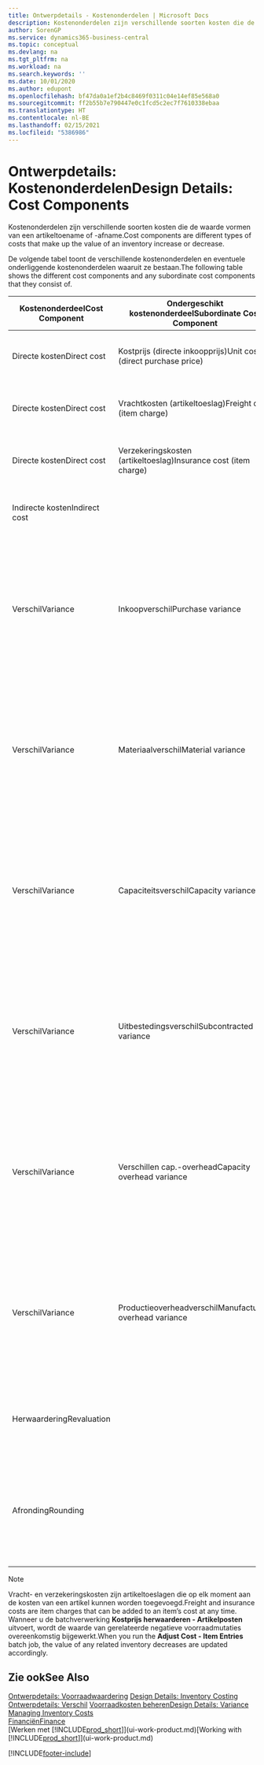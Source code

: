 ```yaml
---
title: Ontwerpdetails - Kostenonderdelen | Microsoft Docs
description: Kostenonderdelen zijn verschillende soorten kosten die de waarde vormen van een artikeltoename of -afname.
author: SorenGP
ms.service: dynamics365-business-central
ms.topic: conceptual
ms.devlang: na
ms.tgt_pltfrm: na
ms.workload: na
ms.search.keywords: ''
ms.date: 10/01/2020
ms.author: edupont
ms.openlocfilehash: bf47da0a1ef2b4c8469f0311c04e14ef85e568a0
ms.sourcegitcommit: ff2b55b7e790447e0c1fcd5c2ec7f7610338ebaa
ms.translationtype: HT
ms.contentlocale: nl-BE
ms.lasthandoff: 02/15/2021
ms.locfileid: "5386986"
---
```

# <a name="design-details-cost-components"></a><span data-ttu-id="19d7e-103">Ontwerpdetails: Kostenonderdelen</span><span class="sxs-lookup"><span data-stu-id="19d7e-103">Design Details: Cost Components</span></span>
<span data-ttu-id="19d7e-104">Kostenonderdelen zijn verschillende soorten kosten die de waarde vormen van een artikeltoename of -afname.</span><span class="sxs-lookup"><span data-stu-id="19d7e-104">Cost components are different types of costs that make up the value of an inventory increase or decrease.</span></span>  

 <span data-ttu-id="19d7e-105">De volgende tabel toont de verschillende kostenonderdelen en eventuele onderliggende kostenonderdelen waaruit ze bestaan.</span><span class="sxs-lookup"><span data-stu-id="19d7e-105">The following table shows the different cost components and any subordinate cost components that they consist of.</span></span>  

|<span data-ttu-id="19d7e-106">Kostenonderdeel</span><span class="sxs-lookup"><span data-stu-id="19d7e-106">Cost Component</span></span>|<span data-ttu-id="19d7e-107">Ondergeschikt kostenonderdeel</span><span class="sxs-lookup"><span data-stu-id="19d7e-107">Subordinate Cost Component</span></span>|<span data-ttu-id="19d7e-108">Description</span><span class="sxs-lookup"><span data-stu-id="19d7e-108">Description</span></span>|  
|--------------------|--------------------------------|---------------------------------------|  
|<span data-ttu-id="19d7e-109">Directe kosten</span><span class="sxs-lookup"><span data-stu-id="19d7e-109">Direct cost</span></span>|<span data-ttu-id="19d7e-110">Kostprijs (directe inkoopprijs)</span><span class="sxs-lookup"><span data-stu-id="19d7e-110">Unit cost (direct purchase price)</span></span>|<span data-ttu-id="19d7e-111">Kosten die kunnen worden herleid tot een kostenobject.</span><span class="sxs-lookup"><span data-stu-id="19d7e-111">Cost that can be traced to a cost object.</span></span>|  
|<span data-ttu-id="19d7e-112">Directe kosten</span><span class="sxs-lookup"><span data-stu-id="19d7e-112">Direct cost</span></span>|<span data-ttu-id="19d7e-113">Vrachtkosten (artikeltoeslag)</span><span class="sxs-lookup"><span data-stu-id="19d7e-113">Freight cost (item charge)</span></span>|<span data-ttu-id="19d7e-114">Kosten die kunnen worden herleid tot een kostenobject.</span><span class="sxs-lookup"><span data-stu-id="19d7e-114">Cost that can be traced to a cost object.</span></span>|  
|<span data-ttu-id="19d7e-115">Directe kosten</span><span class="sxs-lookup"><span data-stu-id="19d7e-115">Direct cost</span></span>|<span data-ttu-id="19d7e-116">Verzekeringskosten (artikeltoeslag)</span><span class="sxs-lookup"><span data-stu-id="19d7e-116">Insurance cost (item charge)</span></span>|<span data-ttu-id="19d7e-117">Kosten die kunnen worden herleid tot een kostenobject.</span><span class="sxs-lookup"><span data-stu-id="19d7e-117">Cost that can be traced to a cost object.</span></span>|  
|<span data-ttu-id="19d7e-118">Indirecte kosten</span><span class="sxs-lookup"><span data-stu-id="19d7e-118">Indirect cost</span></span>||<span data-ttu-id="19d7e-119">Kosten die niet kunnen worden herleid tot een kostenobject.</span><span class="sxs-lookup"><span data-stu-id="19d7e-119">Cost that cannot be traced to a cost object.</span></span>|  
|<span data-ttu-id="19d7e-120">Verschil</span><span class="sxs-lookup"><span data-stu-id="19d7e-120">Variance</span></span>|<span data-ttu-id="19d7e-121">Inkoopverschil</span><span class="sxs-lookup"><span data-stu-id="19d7e-121">Purchase variance</span></span>|<span data-ttu-id="19d7e-122">Het verschil tussen werkelijke kosten en de vaste verrekenprijs. Wordt uitsluitend geboekt voor artikelen met de waarderingsmethode **Standaard**.</span><span class="sxs-lookup"><span data-stu-id="19d7e-122">The difference between actual and standard costs, which is only posted for items using the **Standard** costing method.</span></span>|  
|<span data-ttu-id="19d7e-123">Verschil</span><span class="sxs-lookup"><span data-stu-id="19d7e-123">Variance</span></span>|<span data-ttu-id="19d7e-124">Materiaalverschil</span><span class="sxs-lookup"><span data-stu-id="19d7e-124">Material variance</span></span>|<span data-ttu-id="19d7e-125">Het verschil tussen werkelijke kosten en de vaste verrekenprijs. Wordt uitsluitend geboekt voor artikelen met de waarderingsmethode **Standaard**.</span><span class="sxs-lookup"><span data-stu-id="19d7e-125">The difference between actual and standard costs, which is only posted for items using the **Standard** costing method.</span></span>|  
|<span data-ttu-id="19d7e-126">Verschil</span><span class="sxs-lookup"><span data-stu-id="19d7e-126">Variance</span></span>|<span data-ttu-id="19d7e-127">Capaciteitsverschil</span><span class="sxs-lookup"><span data-stu-id="19d7e-127">Capacity variance</span></span>|<span data-ttu-id="19d7e-128">Het verschil tussen werkelijke kosten en de vaste verrekenprijs. Wordt uitsluitend geboekt voor artikelen met de waarderingsmethode **Standaard**.</span><span class="sxs-lookup"><span data-stu-id="19d7e-128">The difference between actual and standard costs, which is only posted for items using the **Standard** costing method.</span></span>|  
|<span data-ttu-id="19d7e-129">Verschil</span><span class="sxs-lookup"><span data-stu-id="19d7e-129">Variance</span></span>|<span data-ttu-id="19d7e-130">Uitbestedingsverschil</span><span class="sxs-lookup"><span data-stu-id="19d7e-130">Subcontracted variance</span></span>|<span data-ttu-id="19d7e-131">Het verschil tussen werkelijke kosten en de vaste verrekenprijs. Wordt uitsluitend geboekt voor artikelen met de waarderingsmethode **Standaard**.</span><span class="sxs-lookup"><span data-stu-id="19d7e-131">The difference between actual and standard costs, which is only posted for items using the **Standard** costing method.</span></span>|  
|<span data-ttu-id="19d7e-132">Verschil</span><span class="sxs-lookup"><span data-stu-id="19d7e-132">Variance</span></span>|<span data-ttu-id="19d7e-133">Verschillen cap.-overhead</span><span class="sxs-lookup"><span data-stu-id="19d7e-133">Capacity overhead variance</span></span>|<span data-ttu-id="19d7e-134">Het verschil tussen werkelijke kosten en de vaste verrekenprijs. Wordt uitsluitend geboekt voor artikelen met de waarderingsmethode **Standaard**.</span><span class="sxs-lookup"><span data-stu-id="19d7e-134">The difference between actual and standard costs, which is only posted for items using the **Standard** costing method.</span></span>|  
|<span data-ttu-id="19d7e-135">Verschil</span><span class="sxs-lookup"><span data-stu-id="19d7e-135">Variance</span></span>|<span data-ttu-id="19d7e-136">Productieoverheadverschil</span><span class="sxs-lookup"><span data-stu-id="19d7e-136">Manufacturing overhead variance</span></span>|<span data-ttu-id="19d7e-137">Het verschil tussen werkelijke kosten en de vaste verrekenprijs. Wordt uitsluitend geboekt voor artikelen met de waarderingsmethode **Standaard**.</span><span class="sxs-lookup"><span data-stu-id="19d7e-137">The difference between actual and standard costs, which is only posted for items using the **Standard** costing method.</span></span>|  
|<span data-ttu-id="19d7e-138">Herwaardering</span><span class="sxs-lookup"><span data-stu-id="19d7e-138">Revaluation</span></span>||<span data-ttu-id="19d7e-139">Waardevermindering of -vermeerdering van de huidige voorraadwaarde.</span><span class="sxs-lookup"><span data-stu-id="19d7e-139">A depreciation or appreciation of the current inventory value.</span></span>|  
|<span data-ttu-id="19d7e-140">Afronding</span><span class="sxs-lookup"><span data-stu-id="19d7e-140">Rounding</span></span>||<span data-ttu-id="19d7e-141">Restwaarden die ontstaan door de manier waarop de waardering van negatieve voorraadmutaties wordt berekend.</span><span class="sxs-lookup"><span data-stu-id="19d7e-141">Residuals caused by the way in which valuation of inventory decreases are calculated.</span></span>|  

> [!NOTE]  
>  <span data-ttu-id="19d7e-142">Vracht- en verzekeringskosten zijn artikeltoeslagen die op elk moment aan de kosten van een artikel kunnen worden toegevoegd.</span><span class="sxs-lookup"><span data-stu-id="19d7e-142">Freight and insurance costs are item charges that can be added to an item’s cost at any time.</span></span> <span data-ttu-id="19d7e-143">Wanneer u de batchverwerking **Kostprijs herwaarderen - Artikelposten** uitvoert, wordt de waarde van gerelateerde negatieve voorraadmutaties overeenkomstig bijgewerkt.</span><span class="sxs-lookup"><span data-stu-id="19d7e-143">When you run the **Adjust Cost - Item Entries** batch job, the value of any related inventory decreases are updated accordingly.</span></span>  

## <a name="see-also"></a><span data-ttu-id="19d7e-144">Zie ook</span><span class="sxs-lookup"><span data-stu-id="19d7e-144">See Also</span></span>  
 <span data-ttu-id="19d7e-145">[Ontwerpdetails: Voorraadwaardering](design-details-inventory-costing.md) </span><span class="sxs-lookup"><span data-stu-id="19d7e-145">[Design Details: Inventory Costing](design-details-inventory-costing.md) </span></span>  
 <span data-ttu-id="19d7e-146">[Ontwerpdetails: Verschil](design-details-variance.md) [Voorraadkosten beheren](finance-manage-inventory-costs.md)</span><span class="sxs-lookup"><span data-stu-id="19d7e-146">[Design Details: Variance](design-details-variance.md) [Managing Inventory Costs](finance-manage-inventory-costs.md)</span></span>  
 [<span data-ttu-id="19d7e-147">Financiën</span><span class="sxs-lookup"><span data-stu-id="19d7e-147">Finance</span></span>](finance.md)  
 <span data-ttu-id="19d7e-148">[Werken met [!INCLUDE[prod_short](includes/prod_short.md)]](ui-work-product.md)</span><span class="sxs-lookup"><span data-stu-id="19d7e-148">[Working with [!INCLUDE[prod_short](includes/prod_short.md)]](ui-work-product.md)</span></span>  


[!INCLUDE[footer-include](includes/footer-banner.md)]